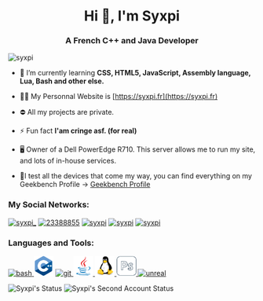 <h1 align="center">Hi 👋, I'm Syxpi</h1>
<h3 align="center">A French C++ and Java Developer</h3>

<p align="left"> <img src="https://komarev.com/ghpvc/?username=syxpi&label=Profile%20views&color=0e75b6&style=flat" alt="syxpi" /> </p>

- 🌱 I’m currently learning **CSS, HTML5, JavaScript, Assembly language, Lua, Bash and other else.**

- 👨‍💻 My Personnal Website is [https://syxpi.fr](https://syxpi.fr) 

- ⛔ All my projects are private.

- ⚡ Fun fact **I'am cringe asf. (for real)**

- 🖥️ Owner of a Dell PowerEdge R710. This server allows me to run my site, and lots of in-house services.

- 📱I test all the devices that come my way, you can find everything on my Geekbench Profile -> [Geekbench Profile](https://browser.geekbench.com/user/480500)
<h3 align="left">My Social Networks: </h3>
<p align="left">
<a href="https://twitter.com/syxpi_" target="blank"><img align="center" src="https://raw.githubusercontent.com/rahuldkjain/github-profile-readme-generator/master/src/images/icons/Social/twitter.svg" alt="syxpi_" height="30" width="40" /></a>
<a href="https://stackoverflow.com/users/23388855" target="blank"><img align="center" src="https://raw.githubusercontent.com/rahuldkjain/github-profile-readme-generator/master/src/images/icons/Social/stack-overflow.svg" alt="23388855" height="30" width="40" /></a>
<a href="https://instagram.com/syxpi" target="blank"><img align="center" src="https://raw.githubusercontent.com/rahuldkjain/github-profile-readme-generator/master/src/images/icons/Social/instagram.svg" alt="syxpi" height="30" width="40" /></a>
<a href="https://www.youtube.com/@Syxpi" target="blank"><img align="center" src="https://raw.githubusercontent.com/rahuldkjain/github-profile-readme-generator/master/src/images/icons/Social/youtube.svg" alt="syxpi" height="30" width="40" /></a>
<a href="https://tiktok.com/syxpi" target=blank><img align="center" src="https://raw.githubusercontent.com/rahuldkjain/github-profile-readme-generator/master/src/images/icons/Social/tiktok.svg" alt="syxpi" height="30" width="40" /></a>
</p>

<h3 align="left">Languages and Tools:</h3>
<p align="left"> <a href="https://www.gnu.org/software/bash/" target="_blank" rel="noreferrer"> <img src="https://www.vectorlogo.zone/logos/gnu_bash/gnu_bash-icon.svg" alt="bash" width="40" height="40"/> </a> <a href="https://www.w3schools.com/cpp/" target="_blank" rel="noreferrer"> <img src="https://raw.githubusercontent.com/devicons/devicon/master/icons/cplusplus/cplusplus-original.svg" alt="cplusplus" width="40" height="40"/></a> <a href="https://git-scm.com/" target="_blank" rel="noreferrer"> <img src="https://www.vectorlogo.zone/logos/git-scm/git-scm-icon.svg" alt="git" width="40" height="40"/> </a> <a href="https://www.java.com" target="_blank" rel="noreferrer"> <img src="https://raw.githubusercontent.com/devicons/devicon/master/icons/java/java-original.svg" alt="java" width="40" height="40"/> </a> <a href="https://www.linux.org/" target="_blank" rel="noreferrer"> <img src="https://raw.githubusercontent.com/devicons/devicon/master/icons/linux/linux-original.svg" alt="linux" width="40" height="40"/> </a> <a href="https://www.photoshop.com/en" target="_blank" rel="noreferrer"> <img src="https://raw.githubusercontent.com/devicons/devicon/master/icons/photoshop/photoshop-line.svg" alt="photoshop" width="40" height="40"/> </a> <a href="https://unrealengine.com/" target="_blank" rel="noreferrer"> <img src="https://raw.githubusercontent.com/kenangundogan/fontisto/036b7eca71aab1bef8e6a0518f7329f13ed62f6b/icons/svg/brand/unreal-engine.svg" alt="unreal" width="40" height="40"/> </a> </p>

![Syxpi's Status](https://lanyard.cnrad.dev/api/361526553940721684?idleMessage=If%20Not%20Connected,%20Then%20i'didnt%20use%20it%20actually&bg=000000&borderRadius=5px&animated=true)
![Syxpi's Second Account Status](https://lanyard.cnrad.dev/api/1013868393218183268?idleMessage=Never%20Used&bg=000000&borderRadius=5px&animated=true)
